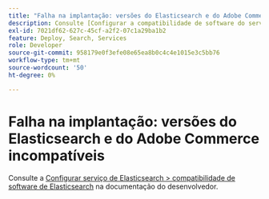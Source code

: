 ```yaml
---
title: "Falha na implantação: versões do Elasticsearch e do Adobe Commerce incompatíveis"
description: Consulte [Configurar a compatibilidade de software do serviço de Elasticsearch &gt; Elasticsearch](https://devdocs.magento.com/guides/v2.3/cloud/project/project-conf-files_services-elastic.html#elasticsearch-software-compatibility) na documentação do desenvolvedor.
exl-id: 7021df62-627c-45cf-a2f2-07c1a29ba1b2
feature: Deploy, Search, Services
role: Developer
source-git-commit: 958179e0f3efe08e65ea8b0c4c4e1015e3c5bb76
workflow-type: tm+mt
source-wordcount: '50'
ht-degree: 0%

---
```


# Falha na implantação: versões do Elasticsearch e do Adobe Commerce incompatíveis

Consulte a [Configurar serviço de Elasticsearch > compatibilidade de software de Elasticsearch](https://devdocs.magento.com/guides/v2.3/cloud/project/project-conf-files_services-elastic.html#elasticsearch-software-compatibility) na documentação do desenvolvedor.
